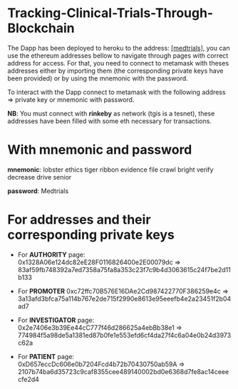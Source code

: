 # Tracking-Clinical-Trials-Through-Blockchain

The Dapp has been deployed to heroku to the address: [[medtrials]](https://samuel-medical-trials.herokuapp.com/), you can use the ethereum addresses bellow to navigate through pages with correct address for access. For that, you need to connect to metamask with theses addresses either by importing them (the corresponding private keys have been provided) or by using the mnemonic with the password.

To interact with the Dapp connect to metamask with the following address => private key or mnemonic with password.

__NB__: You must connect with __rinkeby__ as network (tgis is a tesnet), these addresses have been filled with some eth necessary for transactions.

# With mnemonic and password

__mnemonic__: lobster ethics tiger ribbon evidence file crawl bright verify decrease drive senior

__password__: Medtrials

# For addresses and their corresponding private keys

- For __AUTHORITY__ page:
0x1328A06e124dc82eE28F0116826400e2E00079dc => 83af59fb748392a7ed7358a75fa8a353c23f7c9b4d3063615c24f7be2d11b133

- For __PROMOTER__
0xc72ffc70B576E16DAe2Cd987422770F386259e4c =>
3a13afd3bfca75a114b767e2de715f2990e8613e95eeefb4e2a23451f2b04ad7

- For __INVESTIGATOR__ page:
0x2e7406e3b39Ee44cC777f46d286625a4ebBb38e1 =>
774984f5a98de5a1381ed87b0fe1e553efd6cf4da27f4c6a04e0b24d3973c62a

- For __PATIENT__ page:
0xD657eccDc606e0b7204Fcd4b72b70430750ab59A =>
2107b74ba6d35723c9caf8355cee489140002bd0e6368d7fe8ac14ceeecfe2d4
